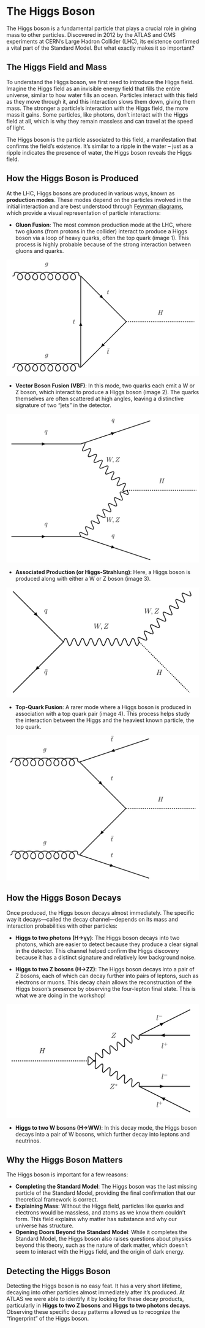 # The Higgs Boson
The Higgs boson is a fundamental particle that plays a crucial role in giving mass to other particles. Discovered in 2012 by the ATLAS and CMS experiments at CERN’s Large Hadron Collider (LHC), its existence confirmed a vital part of the Standard Model. But what exactly makes it so important?

## The Higgs Field and Mass
To understand the Higgs boson, we first need to introduce the Higgs field. Imagine the Higgs field as an invisible energy field that fills the entire universe, similar to how water fills an ocean. Particles interact with this field as they move through it, and this interaction slows them down, giving them mass. The stronger a particle’s interaction with the Higgs field, the more mass it gains. Some particles, like photons, don’t interact with the Higgs field at all, which is why they remain massless and can travel at the speed of light.

The Higgs boson is the particle associated to this field, a manifestation that confirms the field’s existence. It’s similar to a ripple in the water – just as a ripple indicates the presence of water, the Higgs boson reveals the Higgs field.

## How the Higgs Boson is Produced
At the LHC, Higgs bosons are produced in various ways, known as **production modes**. These modes depend on the particles involved in the initial interaction and are best understood through [Feynman diagrams](https://cds.cern.ch/record/2759490/files/Feynman%20Diagrams%20-%20ATLAS%20Cheat%20Sheet.pdf), which provide a visual representation of particle interactions:

- **Gluon Fusion**: The most common production mode at the LHC, where two gluons (from protons in the collider) interact to produce a Higgs boson via a loop of heavy quarks, often the top quark (image 1). This process is highly probable because of the strong interaction between gluons and quarks.

![Image 1: Production of the Higgs boson from gluon fusion.](images/ggH.png)

- **Vector Boson Fusion (VBF)**: In this mode, two quarks each emit a W or Z boson, which interact to produce a Higgs boson (image 2). The quarks themselves are often scattered at high angles, leaving a distinctive signature of two “jets” in the detector.

![Image 2: Production of the Higgs boson from vector boson fusion.](images/VBFH.png)

- **Associated Production (or Higgs-Strahlung)**: Here, a Higgs boson is produced along with either a W or Z boson (image 3).

![Image 3: Production of the Higgs boson from associated production.](images/WH.png)

- **Top-Quark Fusion**: A rarer mode where a Higgs boson is produced in association with a top quark pair (image 4). This process helps study the interaction between the Higgs and the heaviest known particle, the top quark.

![Image 4: Production of the Higgs boson from top quark fusion.](images/ttbarfusion.png)

## How the Higgs Boson Decays
Once produced, the Higgs boson decays almost immediately. The specific way it decays—called the decay channel—depends on its mass and interaction probabilities with other particles:

- **Higgs to two photons (H→γγ)**: The Higgs boson decays into two photons, which are easier to detect because they produce a clear signal in the detector. This channel helped confirm the Higgs discovery because it has a distinct signature and relatively low background noise.

- **Higgs to two Z bosons (H→ZZ)**: The Higgs boson decays into a pair of Z bosons, each of which can decay further into pairs of leptons, such as electrons or muons. This decay chain allows the reconstruction of the Higgs boson’s presence by observing the four-lepton final state. This is what we are doing in the workshop!

![Image 5: Decay of the Higgs boson into two Z bosons.](images/HZZ_feynman.png)

- **Higgs to two W bosons (H→WW)**: In this decay mode, the Higgs boson decays into a pair of W bosons, which further decay into leptons and neutrinos.

## Why the Higgs Boson Matters
The Higgs boson is important for a few reasons:
- **Completing the Standard Model**: The Higgs boson was the last missing particle of the Standard Model, providing the final confirmation that our theoretical framework is correct.
- **Explaining Mass**: Without the Higgs field, particles like quarks and electrons would be massless, and atoms as we know them couldn’t form. This field explains why matter has substance and why our universe has structure.
- **Opening Doors Beyond the Standard Model**: While it completes the Standard Model, the Higgs boson also raises questions about physics beyond this theory, such as the nature of dark matter, which doesn’t seem to interact with the Higgs field, and the origin of dark energy.

## Detecting the Higgs Boson
Detecting the Higgs boson is no easy feat. It has a very short lifetime, decaying into other particles almost immediately after it’s produced. At ATLAS we were able to identify it by looking for these decay products, particularly in **Higgs to two Z bosons** and **Higgs to two photons decays**. Observing these specific decay patterns allowed us to recognize the “fingerprint” of the Higgs boson.